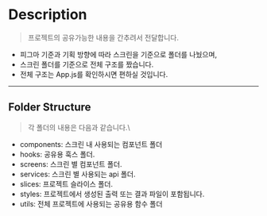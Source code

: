 # Description

> 프로젝트의 공유가능한 내용을 간추려서 전달합니다.
- 피그마 기준과 기획 방향에 따라 스크린을 기준으로 폴더를 나눴으며,
- 스크린 폴더를 기준으로 전체 구조를 짰습니다.
- 전체 구조는 App.js를 확인하시면 편하실 것입니다.
------------

## Folder Structure

> 각 폴더의 내용은 다음과 같습니다.\
  - components: 스크린 내 사용되는 컴포넌트 폴더
  - hooks: 공유용 훅스 폴더.
  - screens: 스크린 별 컴포넌트 폴더.
  - services: 스크린 별 사용되는 api 폴더.
  - slices: 프로젝트 슬라이스 폴더.
  - styles: 프로젝트에서 생성된 출력 또는 결과 파일이 포함됩니다.
  - utils: 전체 프로젝트에 사용되는 공유용 함수 폴더

